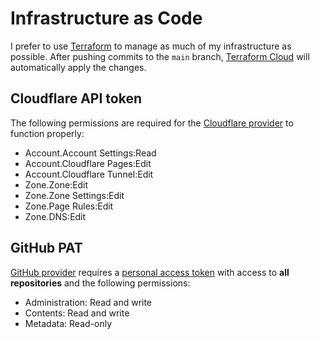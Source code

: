 # Infrastructure as Code

I prefer to use [Terraform][tf] to manage as much of my infrastructure as possible. After pushing commits to the `main` branch, [Terraform Cloud][tf-cloud] will automatically apply the changes.

## Cloudflare API token

The following permissions are required for the [Cloudflare provider][cf-provider] to function properly:

- Account.Account Settings:Read
- Account.Cloudflare Pages:Edit
- Account.Cloudflare Tunnel:Edit
- Zone.Zone:Edit
- Zone.Zone Settings:Edit
- Zone.Page Rules:Edit
- Zone.DNS:Edit

## GitHub PAT

[GitHub provider][gh-provider] requires a [personal access token][gh-pat] with access to **all repositories** and the following permissions:

- Administration: Read and write
- Contents: Read and write
- Metadata: Read-only

[tf]: https://www.terraform.io/
[tf-cloud]: https://www.terraform.io/cloud
[cf-provider]: https://registry.terraform.io/providers/cloudflare/cloudflare/latest
[gh-provider]: https://registry.terraform.io/providers/integrations/github/latest
[gh-pat]: https://docs.github.com/en/authentication/keeping-your-account-and-data-secure/creating-a-personal-access-token#creating-a-fine-grained-personal-access-token